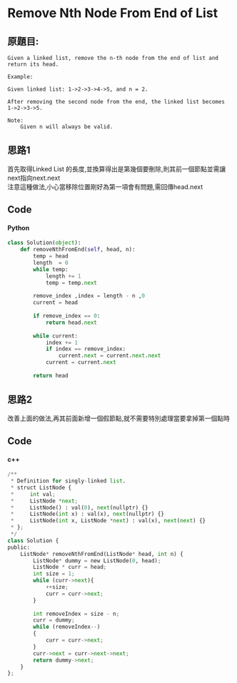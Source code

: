 # Remove Nth Node From End of List


## 原題目:
```
Given a linked list, remove the n-th node from the end of list and return its head.

Example:

Given linked list: 1->2->3->4->5, and n = 2.

After removing the second node from the end, the linked list becomes 1->2->3->5.

Note:
    Given n will always be valid.
```

## 思路1
首先取得Linked List 的長度,並換算得出是第幾個要刪除,則其前一個節點並需讓next指向next.next<br>
注意這種做法,小心當移除位置剛好為第一項會有問題,需回傳head.next


## Code

#### Python

```python
class Solution(object):
    def removeNthFromEnd(self, head, n):
        temp = head
        length  = 0
        while temp:
            length += 1
            temp = temp.next  
        
        remove_index ,index = length - n ,0       
        current = head
        
        if remove_index == 0:
            return head.next
            
        while current:
            index += 1
            if index == remove_index:
                current.next = current.next.next
            current = current.next
                
        return head 
```



## 思路2
改善上面的做法,再其前面新增一個假節點,就不需要特別處理當要拿掉第一個點時


## Code

#### c++
```python
/**
 * Definition for singly-linked list.
 * struct ListNode {
 *     int val;
 *     ListNode *next;
 *     ListNode() : val(0), next(nullptr) {}
 *     ListNode(int x) : val(x), next(nullptr) {}
 *     ListNode(int x, ListNode *next) : val(x), next(next) {}
 * };
 */
class Solution {
public:
    ListNode* removeNthFromEnd(ListNode* head, int n) {
        ListNode* dummy = new ListNode(0, head);        
        ListNode * curr = head;
        int size = 1;
        while (curr->next){
            ++size;
            curr = curr->next;
        }
        
        int removeIndex = size - n;
        curr = dummy;        
        while (removeIndex--)
        {
            curr = curr->next;
        }
        curr->next = curr->next->next;
        return dummy->next;
    }
};
 ```







